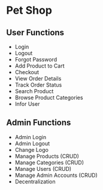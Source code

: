 # Pet Shop

## User Functions
- Login
- Logout
- Forgot Password
- Add Product to Cart
- Checkout
- View Order Details
- Track Order Status
- Search Product
- Browse Product Categories
- Infor User
## Admin Functions
- Admin Login
- Admin Logout
- Change Logo
- Manage Products (CRUD)
- Manage Categories (CRUD)
- Manage Users (CRUD)
- Manage Admin Accounts (CRUD)
- Decentralization
